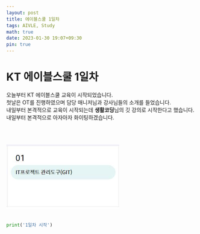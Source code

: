 ```yaml
---
layout: post
title: 에이블스쿨 1일차
tags: AIVLE, Study
math: true
date: 2023-01-30 19:07+09:30
pin: true
---
```


# KT 에이블스쿨 1일차

오늘부터 KT 에이블스쿨 교육이 시작되었습니다. <br>
첫날은 OT를 진행하였으며 담당 매니저님과 강사님들의 소개를 들었습니다.<br>
내일부터 본격적으로 교육이 시작되는데 **생활코딩**님의 깃 강의로 시작한다고 했습니다. <br>
내일부터 본격적으로 아자아자 화이팅하겠습니다.

<br><br>

![내일수업 일정](/image/2일차수업예정.JPG)
<br><br>

```py
print('1일차 시작')
```

